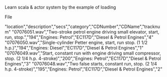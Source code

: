 Learn scala & actor system by the example of loading

File

"location","description","secs","category","CDNumber","CDName","tracknum"
"07076051.wav","Two-stroke petrol engine driving small elevator, start, run, stop.","194","Engines: Petrol","EC117D","Diesel & Petrol Engines","4"
"07076050.wav","Single-cylinder Petter engine, start, run stop. (1 1/2 h.p.)","194","Engines: Diesel","EC117D","Diesel & Petrol Engines","1"
"07076049.wav","Start, constant run with engine driving small compressor, stop. (2 1/4 h.p. 4-stroke)","200","Engines: Petrol","EC117D","Diesel & Petrol Engines","3"
"07076048.wav","Two false starts, constant run, stop. (2 1/4 h.p. 4-stroke)","195","Engines: Petrol","EC117D","Diesel & Petrol Engines","2"
